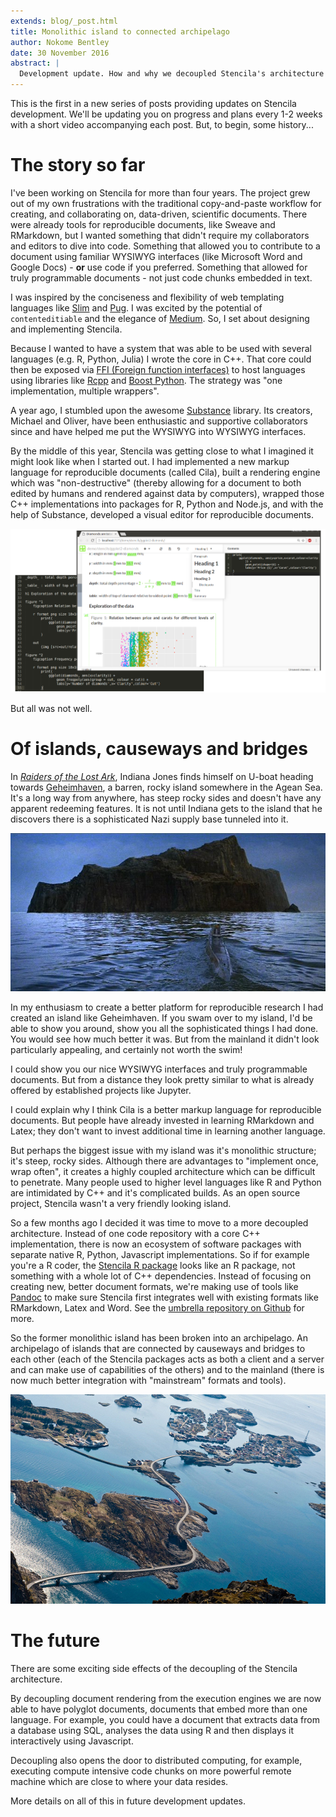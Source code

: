 ```yaml
---
extends: blog/_post.html
title: Monolithic island to connected archipelago
author: Nokome Bentley
date: 30 November 2016
abstract: |
  Development update. How and why we decoupled Stencila's architecture to take it from a monolithic island to a connected archipelago.
---
```


This is the first in a new series of posts providing updates on Stencila development. We'll be updating you on progress and plans every 1-2 weeks with a short video accompanying each post. But, to begin, some history...

# The story so far

I've been working on Stencila for more than four years. The project grew out of my own frustrations with the traditional copy-and-paste workflow for creating, and collaborating on, data-driven, scientific documents. There were already tools for reproducible documents, like Sweave and RMarkdown, but I wanted something that didn't require my collaborators and editors to dive into code. Something that allowed you to contribute to a document using familiar WYSIWYG interfaces (like Microsoft Word and Google Docs) - **or** use code if you preferred. Something that allowed for truly programmable documents - not just code chunks embedded in text.

I was inspired by the conciseness and flexibility of web templating languages like [Slim](http://slim-lang.com/) and [Pug](https://pugjs.org/language/iteration.html). I was excited by the potential of `contenteditiable` and the elegance of [Medium](http://medium.com). So, I set about designing and implementing Stencila.

Because I wanted to have a system that was able to be used with several languages (e.g. R, Python, Julia) I wrote the core in C++. That core could then be exposed via [FFI (Foreign function interfaces)](https://en.wikipedia.org/wiki/Foreign_function_interface) to host languages using libraries like [Rcpp](https://cran.r-project.org/web/packages/Rcpp/index.html) and [Boost Python](http://www.boost.org/doc/libs/1_62_0/libs/python/doc/html/index.html). The strategy was "one implementation, multiple wrappers".

A year ago, I stumbled upon the awesome [Substance](http://substance.io) library. Its creators, Michael and Oliver, have been enthusiastic and supportive collaborators since and have helped me put the WYSIWYG into WYSIWYG interfaces.

By the middle of this year, Stencila was getting close to what I imagined it might look like when I started out. I had implemented a new markup language for reproducible documents (called Cila), built a rendering engine which was "non-destructive" (thereby allowing for a document to both edited by humans and rendered against data by computers), wrapped those C++ implementations into packages for R, Python and Node.js, and with the help of Substance, developed a visual editor for reproducible documents.

![Screenshots of a Stencila Document circa June 2016: visual editing interface on top, Cila markup on bottom](screenshot.png)

But all was not well.

# Of islands, causeways and bridges

In [_Raiders of the Lost Ark_](https://en.wikipedia.org/wiki/Raiders_of_the_Lost_Ark), Indiana Jones finds himself on U-boat heading towards [Geheimhaven](http://indianajones.wikia.com/wiki/Geheimhaven), a barren, rocky island somewhere in the Agean Sea. It's a long way from anywhere, has steep rocky sides and doesn't have any apparent redeeming features. It is not until Indiana gets to the island that he discovers there is a sophisticated Nazi supply base tunneled into it.

![The foreboding Geheimhaven island, the Nazi's secret U-boat haven in _Raiders of the Lost Arc_](geheimhaven.jpg)

In my enthusiasm to create a better platform for reproducible research I had created an island like Geheimhaven. If you swam over to my island, I'd be able to show you around, show you all the sophisticated things I had done. You would see how much better it was. But from the mainland it didn't look particularly appealing, and certainly not worth the swim!

I could show you our nice WYSIWYG interfaces and truly programmable documents. But from a distance they look pretty similar to what is already offered by established projects like Jupyter.

I could explain why I think Cila is a better markup language for reproducible documents. But people have already invested in learning RMarkdown and Latex; they don't want to invest additional time in learning another language.

But perhaps the biggest issue with my island was it's monolithic structure; it's steep, rocky sides. Although there are advantages to "implement once, wrap often", it creates a highly coupled architecture which can be difficult to penetrate. Many people used to higher level languages like R and Python are intimidated by C++ and it's complicated builds. As an open source project, Stencila wasn't a very friendly looking island.

So a few months ago I decided it was time to move to a more decoupled architecture. Instead of one code repository with a core C++ implementation, there is now an ecosystem of software packages with separate native R, Python, Javascript implementations. So if for example you're a R coder, the [Stencila R package](https://github.com/stencila/r) looks like an R package, not something with a whole lot of C++ dependencies. Instead of focusing on creating new, better document formats, we're making use of tools like [Pandoc](http://pandoc.org/) to make sure Stencila first integrates well with existing formats like RMarkdown, Latex and Word. See the [umbrella repository on Github](https://github.com/stencila/stencila#readme) for more.

So the former monolithic island has been broken into an archipelago. An archipelago of islands that are connected by causeways and bridges to each other (each of the Stencila packages acts as both a client and a server and can make use of capabilities of the others) and to the mainland (there is now much better integration with "mainstream" formats and tools).

![The Atlanterhavsveien, the ["Atlantic Road"](https://en.wikipedia.org/wiki/Atlantic_Ocean_Road), in Norway is a series of causeways and bridges which connect an archipelago of islands to the mainland](atlanterhavsveien.jpg)

# The future

There are some exciting side effects of the decoupling of the Stencila architecture.

By decoupling document rendering from the execution engines we are now able to have polyglot documents, documents that embed more than one language. For example, you could have a document that extracts data from a database using SQL, analyses the data using R and then displays it interactively using Javascript.

Decoupling also opens the door to distributed computing, for example, executing compute intensive code chunks on more powerful remote machine which are close to where your data resides.

More details on all of this in future development updates.
